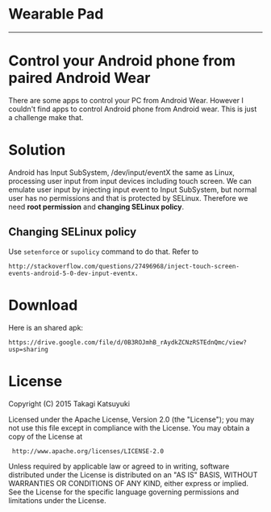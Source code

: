 # Wearable Pad
*****
# Control your Android phone from paired Android Wear
There are some apps to control your PC from Android Wear. 
However I couldn't find apps to control Android phone from Android wear. 
This is just a challenge make that.

# Solution
Android has Input SubSystem, /dev/input/eventX the same as Linux, processing user input from input devices including touch screen.
We can emulate user input by injecting input event to Input SubSystem, but normal user has no permissions and that is protected by SELinux.
Therefore we need **root permission** and **changing SELinux policy**.

## Changing SELinux policy
Use `setenforce` or `supolicy` command to do that.
Refer to

    http://stackoverflow.com/questions/27496968/inject-touch-screen-events-android-5-0-dev-input-eventx.

# Download
Here is an shared apk:

    https://drive.google.com/file/d/0B3ROJmhB_rAydkZCNzRSTEdnQmc/view?usp=sharing

# License
Copyright (C) 2015 Takagi Katsuyuki

Licensed under the Apache License, Version 2.0 (the "License");
you may not use this file except in compliance with the License. 
You may obtain a copy of the License at

     http://www.apache.org/licenses/LICENSE-2.0

Unless required by applicable law or agreed to in writing, software distributed under the License is distributed on an "AS IS" BASIS, WITHOUT WARRANTIES OR CONDITIONS OF ANY KIND, either express or implied. 
See the License for the specific language governing permissions and limitations under the License.
